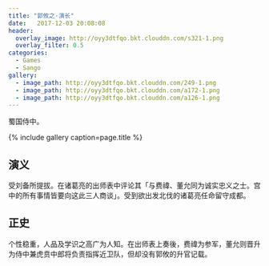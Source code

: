 ```yaml
---
title: "郭攸之·演长"
date:   2017-12-03 20:08:08
header:
  overlay_image: http://oyy3dtfqo.bkt.clouddn.com/s321-1.png
  overlay_filter: 0.5
categories:
  - Games
  - Sango
gallery:
  - image_path: http://oyy3dtfqo.bkt.clouddn.com/249-1.png
  - image_path: http://oyy3dtfqo.bkt.clouddn.com/a172-1.png
  - image_path: http://oyy3dtfqo.bkt.clouddn.com/a126-1.png
---
```


蜀国侍中。

{% include gallery caption=page.title %}

## 演义

受刘备所提拔。在诸葛亮的出师表中评论其「与费禕、董允同为诚实忠义之士。宫中的所有事情皆要向这此三人商谈」。受到欲出发北伐的诸葛亮任命留守成都。

## 正史

个性稳重，人品及学识之高广为人知。在出师表上奏後，费禕为参军，董允则晋升为侍中兼虎贲中郎将负责指挥近卫队，但却没有郭攸的升官记载。